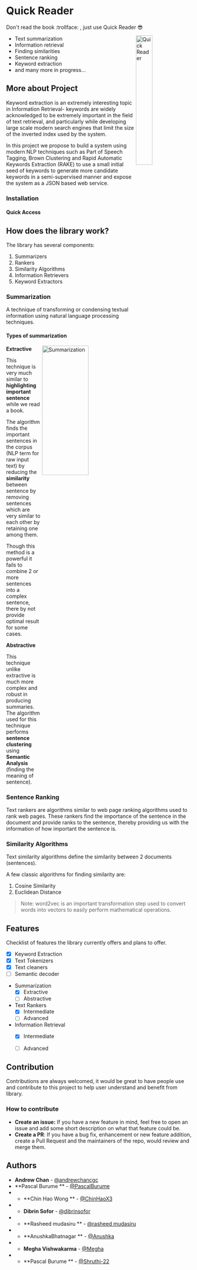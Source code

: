 

# Quick Reader

Don't read the  book :trollface: , just use Quick Reader   :sunglasses:

<img src="https://thumbs.dreamstime.com/b/person-reader-books-studying-preparing-exam-speed-reading-education-knowledge-concept-woman-fiction-literature-leisure-256904883.jpg"
align="right" 
     title="Quick Reader" width="30%" height="30%">

- Text summarization
- Information retrieval
- Finding similarities 
- Sentence ranking
- Keyword extraction
- and many more in progress...



## More about Project

Keyword extraction is an extremely interesting topic in Information Retrieval- keywords are widely acknowledged to be extremely important in the field of text retrieval, and particularly while developing large scale modern search engines that limit the size of the inverted index used by the system.

In this project we propose to build a system using modern NLP techniques such as Part of Speech Tagging, Brown Clustering and Rapid Automatic Keywords Extraction (RAKE) to use a small initial seed of keywords to generate more candidate keywords in a semi-supervised manner and expose the system as a JSON based web service.





### Installation

  #### Quick Access
 

## How does the library work?

The library has several components:

1. Summarizers
2. Rankers
3. Similarity Algorithms
4. Information Retrievers
5. Keyword Extractors

### Summarization

A technique of transforming or condensing textual information using natural language processing techniques.


#### Types of summarization

<img src="https://user-images.githubusercontent.com/43802499/99897230-d5107a00-2cbd-11eb-8b7a-de7e3e0b7bc3.jpeg" 
align="right"
     title="Summarization" width="50%" height="30%">

**Extractive** 

This technique is very much similar to **highlighting important sentence** while we read a book.

The algorithm finds the important sentences in the corpus (NLP term for raw input text) by reducing the **similarity** between sentence by removing sentences which are very similar to each other by retaining one among them.

Though this method is a powerful it fails to combine 2 or more sentences into a complex sentence, there by not provide optimal result for some cases.


**Abstractive**

This technique unlike extractive is much more complex and robust in producing summaries. The algorithm used for this technique performs **sentence clustering** using **Semantic Analysis** (finding the meaning of sentence).


### Sentence Ranking

Text rankers are algorithms similar to web page ranking algorithms used to rank web pages. These rankers find the importance of the sentence in the document and provide ranks to the sentence, thereby providing us with the information of how important the sentence is.

### Similarity Algorithms

Text similarity algorithms define the similarity between 2 documents (sentences). 

A few classic algorithms for finding similarity are:
1. Cosine Similarity
2. Euclidean Distance

> Note: word2vec is an important transformation step used to convert words into vectors to easily perform mathematical operations.


## Features

Checklist of features the library currently offers and plans to offer.

- [x] Keyword Extraction
- [x] Text Tokenizers 
- [x] Text cleaners
- [ ] Semantic decoder
- Summarization
  - [x]  Extractive
  - [ ]  Abstractive
- Text Rankers
  - [x] Intermediate
  - [ ] Advanced
- Information Retrieval
  - [x] Intermediate
  - [ ] Advanced




## Contribution

Contributions are always welcomed, it would be great to have people use and contribute to this project to help user understand and benefit from library.

### How to contribute
- **Create an issue:** If you have a new feature in mind, feel free to open an issue and add some short description on what that feature could be.
- **Create a PR**: If you have a bug fix, enhancement or new feature addition, create a Pull Request and the maintainers of the repo, would review and merge them.

## Authors

* **Andrew Chan** - [@andrewchancgc](https://github.com/andrewchancgc)
* **Pascal Burume ** - [@PascalBurume](https://github.com/PascalBurume)
* * **Chin Hao Wong ** - [@ChinHaoX3](https://github.com/ChinHaoX3)
* * **Dibrin Sofor** - [@dibrinsofor](https://github.com/dibrinsofor)
* * **Rasheed mudasiru ** - [@rasheed mudasiru](https://github.com/Taiwrash)
* * **AnushkaBhatnagar ** - [@Anushka](https://github.com/AnushkaBhatnagar)
* * **Megha Vishwakarma** - [@Megha](https://github.com/megha-vishwakarma)
* * **Pascal Burume ** - [@Shruthi-22](https://github.com/PascalBurume)
